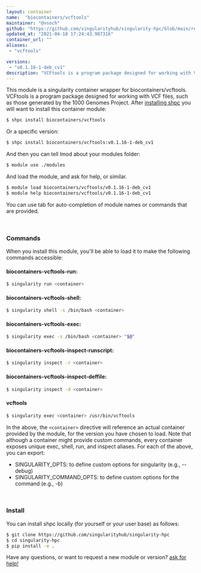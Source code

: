 ```yaml
---
layout: container
name:  "biocontainers/vcftools"
maintainer: "@vsoch"
github: "https://github.com/singularityhub/singularity-hpc/blob/main/registry/biocontainers/vcftools/container.yaml"
updated_at: "2021-04-18 17:24:43.987316"
container_url: ""
aliases:
 - "vcftools"

versions:
 - "v0.1.16-1-deb_cv1"
description: "VCFtools is a program package designed for working with VCF files, such as those generated by the 1000 Genomes Project."
---
```


This module is a singularity container wrapper for biocontainers/vcftools.
VCFtools is a program package designed for working with VCF files, such as those generated by the 1000 Genomes Project.
After [installing shpc](#install) you will want to install this container module:

```bash
$ shpc install biocontainers/vcftools
```

Or a specific version:

```bash
$ shpc install biocontainers/vcftools:v0.1.16-1-deb_cv1
```

And then you can tell lmod about your modules folder:

```bash
$ module use ./modules
```

And load the module, and ask for help, or similar.

```bash
$ module load biocontainers/vcftools/v0.1.16-1-deb_cv1
$ module help biocontainers/vcftools/v0.1.16-1-deb_cv1
```

You can use tab for auto-completion of module names or commands that are provided.

<br>

### Commands

When you install this module, you'll be able to load it to make the following commands accessible:

#### biocontainers-vcftools-run:

```bash
$ singularity run <container>
```

#### biocontainers-vcftools-shell:

```bash
$ singularity shell -s /bin/bash <container>
```

#### biocontainers-vcftools-exec:

```bash
$ singularity exec -s /bin/bash <container> "$@"
```

#### biocontainers-vcftools-inspect-runscript:

```bash
$ singularity inspect -r <container>
```

#### biocontainers-vcftools-inspect-deffile:

```bash
$ singularity inspect -d <container>
```


#### vcftools
       
```bash
$ singularity exec <container> /usr/bin/vcftools
```



In the above, the `<container>` directive will reference an actual container provided
by the module, for the version you have chosen to load. Note that although a container
might provide custom commands, every container exposes unique exec, shell, run, and
inspect aliases. For each of the above, you can export:

 - SINGULARITY_OPTS: to define custom options for singularity (e.g., --debug)
 - SINGULARITY_COMMAND_OPTS: to define custom options for the command (e.g., -b)

<br>
  
### Install

You can install shpc locally (for yourself or your user base) as follows:

```bash
$ git clone https://github.com/singularityhub/singularity-hpc
$ cd singularity-hpc
$ pip install -e .
```

Have any questions, or want to request a new module or version? [ask for help!](https://github.com/singularityhub/singularity-hpc/issues)